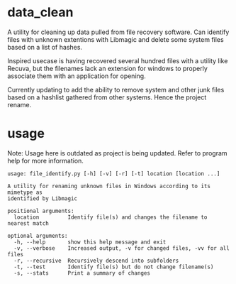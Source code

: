 # data_clean
A utility for cleaning up data pulled from file recovery software. Can identify files with unknown extentions with Libmagic and delete some system files based on a list of hashes.

Inspired usecase is having recovered several hundred files with a utility like Recuva, but the filenames lack an extension
for windows to properly associate them with an application for opening. 

Currently updating to add the ability to remove system and other junk files based on a hashlist gathered from other systems. Hence the project rename. 

# usage
Note: Usage here is outdated as project is being updated. Refer to program help for more information.

```
usage: file_identify.py [-h] [-v] [-r] [-t] location [location ...]

A utility for renaming unknown files in Windows according to its mimetype as
identified by Libmagic

positional arguments:
  location         Identify file(s) and changes the filename to nearest match

optional arguments:
  -h, --help       show this help message and exit
  -v, --verbose    Increased output, -v for changed files, -vv for all files
  -r, --recursive  Recursively descend into subfolders
  -t, --test       Identify file(s) but do not change filename(s)
  -s, --stats      Print a summary of changes

```
